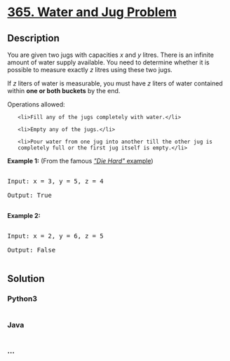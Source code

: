 # [365. Water and Jug Problem](https://leetcode.com/problems/water-and-jug-problem)

## Description
<p>You are given two jugs with capacities <i>x</i> and <i>y</i> litres. There is an infinite amount of water supply available. You need to determine whether it is possible to measure exactly <i>z</i> litres using these two jugs.</p>

<p>If <i>z</i> liters of water is measurable, you must have <i>z</i> liters of water contained within <b>one or both buckets</b> by the end.</p>

<p>Operations allowed:</p>

<ul>
	<li>Fill any of the jugs completely with water.</li>
	<li>Empty any of the jugs.</li>
	<li>Pour water from one jug into another till the other jug is completely full or the first jug itself is empty.</li>
</ul>

<p><b>Example 1:</b> (From the famous <a href="https://www.youtube.com/watch?v=BVtQNK_ZUJg" target="_blank"><i>&quot;Die Hard&quot;</i> example</a>)</p>

<pre>
Input: x = 3, y = 5, z = 4
Output: True
</pre>

<p><b>Example 2:</b></p>

<pre>
Input: x = 2, y = 6, z = 5
Output: False
</pre>


## Solution
<!-- Type common method here -->


### Python3
<!-- Type special method here -->

```python

```

### Java
<!-- Type special method here -->

```java

```

### ...
```

```


